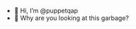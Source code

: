 - 👋 Hi, I’m @puppetqap
- 👀 Why are you looking at this garbage?

<!---
puppetqap/puppetqap is a ✨ special ✨ repository because its `README.md` (this file) appears on your GitHub profile.
You can click the Preview link to take a look at your changes.
--->
